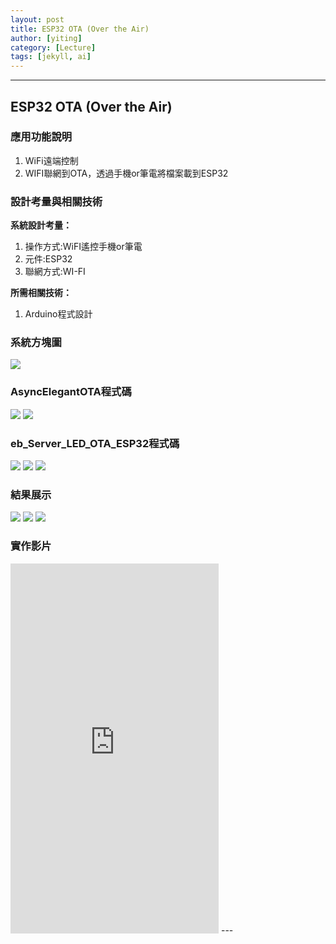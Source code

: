 ```yaml
---
layout: post
title: ESP32 OTA (Over the Air)
author: [yiting]
category: [Lecture]
tags: [jekyll, ai]
---
```

---
## ESP32 OTA (Over the Air)
### 應用功能說明
1. WiFi遠端控制 
2. WIFI聯網到OTA，透過手機or筆電將檔案載到ESP32

### 設計考量與相關技術
**系統設計考量：**<br>
1. 操作方式:WiFI遙控手機or筆電
2. 元件:ESP32
3. 聯網方式:WI-FI

**所需相關技術：** 
1. Arduino程式設計


### 系統方塊圖
![](https://github.com/hjgyjg123/MCU-project/blob/main/images/OTA%E7%B3%BB%E7%B5%B1%E6%96%B9%E5%A1%8A%E5%9C%96.jpg?raw=true)


###  AsyncElegantOTA程式碼
![](https://github.com/hjgyjg123/MCU-project/blob/main/images/ESP32%20OTA%20(Over%20the%20Air)%201.jpg?raw=true)
![](https://github.com/hjgyjg123/MCU-project/blob/main/images/ESP32%20OTA%20(Over%20the%20Air)%202.jpg?raw=true)


### eb_Server_LED_OTA_ESP32程式碼
![](https://github.com/hjgyjg123/MCU-project/blob/main/images/eb_Server_LED_OTA_ESP32%201.jpg?raw=true)
![](https://github.com/hjgyjg123/MCU-project/blob/main/images/eb_Server_LED_OTA_ESP32%202.jpg?raw=true)
![](https://github.com/hjgyjg123/MCU-project/blob/main/images/eb_Server_LED_OTA_ESP32%203.jpg?raw=true)


### 結果展示
![](https://github.com/yitingo41o/MCU-project/blob/173a3b8a99a9db6ee712d148e76d7972226ebba8/images/tmp_Screenshot_20230504-212318_Chrome1783945924125814707.jpg?raw=true)
![](https://github.com/yitingo41o/MCU-project/blob/173a3b8a99a9db6ee712d148e76d7972226ebba8/images/tmp_Screenshot_20230504-213743_Chrome4835900984877684651.jpg?raw=true)
![](https://github.com/hjgyjg123/MCU-project/blob/main/images/eb_Server_LED_OTA_ESP32%20a5.jpg?raw=true)

### 實作影片
<iframe width="333" height="592" src="https://www.youtube.com/embed/BvgNatg-uSk" title="1683208546679" frameborder="0" allow="accelerometer; autoplay; clipboard-write; encrypted-media; gyroscope; picture-in-picture; web-share" allowfullscreen></iframe>
---

